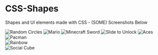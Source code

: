 CSS-Shapes
==========

Shapes and UI elements made with CSS - (SOME) Screenshots Below

![Random Circles](http://i.imgur.com/4LwDcRQ.png)
![Mario](http://i.imgur.com/MNjkQvI.png)
![Minecraft Sword](http://i.imgur.com/j0g35Vw.png)
![Slide to Unlock](http://i.imgur.com/Ld4de1q.png)
![Aces](http://i.imgur.com/DrcNwlO.png)  
![Pacman](http://i.imgur.com/PCvB92i.png)  
![Rainbow](http://i.imgur.com/ET23xDs.png)  
![Social Cube](http://i.imgur.com/L3ZKkfY.png)

